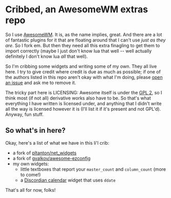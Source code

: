 # Cribbed, an AwesomeWM extras repo

So I use [AwesomeWM](https://awesomewm.org).  It is, as the name implies,
great.  And there are a lot of fantastic plugins for it that are floating
around that I can't use *just as they are*.  So I fork em.  But then they need
all this extra finagling to get them to import correctly (maybe I just don't
know lua that well -- well actually definitely I don't know lua *all* that
well).

So I'm cribbing some widgets and writing some of my own.  They all live here.
I try to give credit where credit is due as much as possible; if one of the
authors listed in this repo aren't okay with what I'm doing, please [open an
issue][] and ask me to remove it.

The tricky part here is LICENSING: Awesome itself is under the [GPL 2][], so I
think most (if not all) derivative works also have to be.  So that's what
everything I have written is licensed under, and anything that I didn't write
all the way is licensed however it is (I'll list it if it's present and not
GPL'd).  Anyway, fun stuff.

[open an issue]: TODO
[GPL 2]: https://www.gnu.org/licenses/gpl-2.0.html

## So what's in here?

Okay, here's a list of what we have in this li'l crib:

- a fork of [pltanton/net_widgets](https://github.com/pltanton/net_widgets)
- a fork of
  [gvalkov/awesome-ezconfig](https://github.com/gvalkov/awesome-ezconfig)
- my own widgets:
    - little textboxes that report your `master_count` and `column_count`
      (more to come!)
    - a [Discordian calendar][] widget that uses `ddate`

That's all for now, folks!

[Discordian calendar]: https://en.wikipedia.org/wiki/Discordian_calendar
